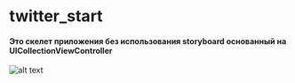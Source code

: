# twitter_start
#### Это скелет приложения без использования storyboard основанный на UICollectionViewController
![alt text]()

